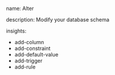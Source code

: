 name: Alter

description: Modify your database schema

insights:
  - add-column
  - add-constraint
  - add-default-value
  - add-trigger
  - add-rule
